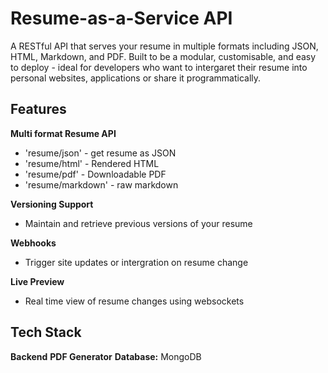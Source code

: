 # Resume-as-a-Service API

A RESTful API that serves your resume in multiple formats including JSON, HTML, Markdown, and PDF. Built to be a modular, customisable, and easy to deploy - ideal for developers who want to intergaret their resume into personal websites, applications or share it  programmatically.

## Features

**Multi format Resume API**
- 'resume/json' - get resume as JSON
- 'resume/html' - Rendered HTML
- 'resume/pdf' - Downloadable PDF
- 'resume/markdown' - raw markdown
  
**Versioning Support**
- Maintain and retrieve previous versions of your resume

**Webhooks**
- Trigger site updates or intergration on resume change

**Live Preview**
- Real time view of resume changes using websockets

## Tech Stack
**Backend**
**PDF Generator**
**Database:** MongoDB
